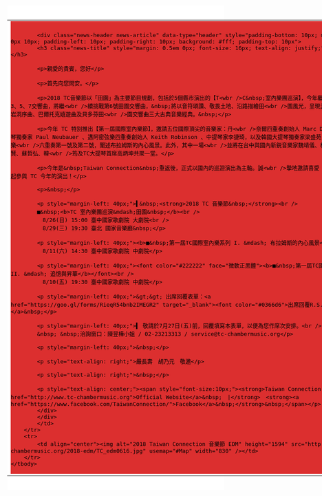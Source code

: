 <html>
<head>
	<title></title>
</head>
<body>
<div align="center" class="news-background" data-type="background" style="background-color: #ffffff">&nbsp;
<table border="0" cellpadding="0" cellspacing="0" style="width: 830px" width="830">
	<tbody>
		<tr>
			<td align="left" valign="top">
			<div class="news-base" data-type="base" style="padding-bottom: 1px; background-color: #DC2F2F; padding-left: 0px; padding-right: 0px; font-family: '微軟正黑體'; color: #000000; font-size: 15px; padding-top: 10px">
			<div class="news-extra1" data-type="extra1" style="padding: 0px 5px; color: rgb(255, 255, 255); font-size: 13px; text-align: justify; background-color: rgb(181, 197, 135);"><!-- top end here --><!-- content start here --></div>

			<div class="news-header news-article" data-type="header" style="padding-bottom: 10px; margin: 0px 0px 10px; padding-left: 10px; padding-right: 10px; background: #fff; padding-top: 10px">
			<h3 class="news-title" style="margin: 0.5em 0px; font-size: 16px; text-align: justify;">&nbsp;</h3>

			<p>親愛的貴賓，您好</p>

			<p>首先向您問安。</p>

			<p>2018 TC音樂節以「田園」為主要節目規劃，包括於5個縣市演出的【T<wbr />C&nbsp;室內樂團巡演】，今年繼過去的貝多芬3、5、7交響曲，將繼<wbr />續挑戰第6號田園交響曲，&nbsp;將以音符頌讚、敬畏土地、沿路描繪田<wbr />園風光，呈現孟德爾頌芬加爾岩洞序曲、巴爾托克嬉遊曲及貝多芬田<wbr />園交響曲三大古典音樂經典。&nbsp;</p>

			<p>今年 TC 特別推出【第一屆國際室內樂節】，邀請五位國際頂尖的音樂家：丹<wbr />奈爾四重奏創始人 Marc Danel 、中提琴獨奏家 Paul Neubauer 、邁阿密弦樂四重奏創始人 Keith Robinson 、中提琴家李捷琦，以及韓國大提琴獨奏家梁盛苑，以布拉姆斯弦樂<wbr />六重奏第一號及第二號，闡述布拉姆斯的內心風景。此外，其中一場<wbr />並將在台中與國內新鋭音樂家魏靖儀、林一忻、蔡士賢、蘇哲弘、韓<wbr />筠及TC大提琴首席高炳坤共聚一堂。</p>

			<p>今年是&nbsp;Taiwan Connection&nbsp;重返後，正式以國內的巡迴演出為主軸。誠<wbr />摯地邀請喜愛 TC 音樂的您一起參與 TC 今年的演出！</p>

			<p>&nbsp;</p>

			<p style="margin-left: 40px;">▍&nbsp;<strong>2018 TC 音樂節&nbsp;</strong><br />
			■&nbsp;<b>TC 室內樂團巡演&mdash;田園&nbsp;</b><br />
			　8/26(日) 15:00 臺中國家歌劇院 大劇院<br />
			　8/29(三) 19:30 臺北 國家音樂廳&nbsp;</p>

			<p style="margin-left: 40px;"><b>■&nbsp;第一屆TC國際室內樂系列 I. &mdash; 布拉姆斯的內心風景</b><br />
			　8/11(六) 14:30 臺中國家歌劇院 中劇院</p>

			<p style="margin-left: 40px;"><font color="#222222" face="微軟正黑體"><b>■&nbsp;第一屆TC國際室內樂系列 II. &mdash; 追憶與昇華</b></font><br />
			　8/10(五) 19:30 臺中國家歌劇院 中劇院</p>

			<p style="margin-left: 40px;">&gt;&gt; 出席回覆表單：<a href="https://goo.gl/forms/RieqR54bnb2IMEGR2" target="_blank"><font color="#0366d6">出席回覆R.S.V.P.</font></a>&nbsp;</p>

			<p style="margin-left: 40px;">▍ 敬請於7月27日(五)前，回覆填寫本表單，以便為您作席次安排。<br />
			&nbsp; &nbsp;洽詢窗口：陳昱樺小姐 / 02-23213313 / service@tc-chambermusic.org</p>

			<p style="margin-left: 40px;">&nbsp;</p>

			<p style="text-align: right;">嚴長壽　胡乃元　敬邀</p>

			<p style="text-align: right;">&nbsp;</p>

			<p style="text-align: center;"><span style="font-size:10px;"><strong>Taiwan Connection　．　<a href="http://www.tc-chambermusic.org">Official Website</a>&nbsp;　|</strong>　<strong><a href="https://www.facebook.com/TaiwanConnection/">Facebook</a>&nbsp;</strong>&nbsp;</span></p>
			</div>
			</div>
			</td>
		</tr>
		<tr>
			<td align="center"><img alt="2018 Taiwan Connection 音樂節 EDM" height="1594" src="http://edm.tc-chambermusic.org/2018-edm/TC_edm0616.jpg" usemap="#Map" width="830" /></td>
		</tr>
	</tbody>
</table>

<p>&nbsp;</p>
</div>

<p><map name="Map"><area alt="購票去" coords="634.95,1054.1,798.88,1200.39" href="http://www.tc-chambermusic.org?utm_source=newsletter&amp;utm_medium=edm_all&amp;utm_campaign=2018_tcmf" shape="rect" target="_blank" /> <area alt="影片：2010 TC 音樂節貝多芬第三交響曲 第四樂章" coords="43.58,1054.1,615.24,1320.74" href="https://youtu.be/P_ycuDW7wD8" shape="rect" target="_blank" /> <area alt="TC官網" coords="42.54,1425.52,566.47,1474.81" href="http://www.tc-chambermusic.org?utm_source=newsletter&amp;utm_medium=edm_all&amp;utm_campaign=2018_tcmf" shape="rect" target="_blank" /></map></p>
</body>
</html>
